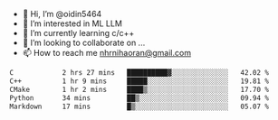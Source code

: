 - 👋 Hi, I’m @oidin5464
- 👀 I’m interested in ML LLM
- 🌱 I’m currently learning c/c++
- 💞️ I’m looking to collaborate on ...
- 📫 How to reach me nhrnihaoran@gmail.com

<!--START_SECTION:waka-->

```txt
C            2 hrs 27 mins   ██████████▓░░░░░░░░░░░░░░   42.02 %
C++          1 hr 9 mins     █████░░░░░░░░░░░░░░░░░░░░   19.81 %
CMake        1 hr 2 mins     ████▒░░░░░░░░░░░░░░░░░░░░   17.70 %
Python       34 mins         ██▒░░░░░░░░░░░░░░░░░░░░░░   09.94 %
Markdown     17 mins         █▒░░░░░░░░░░░░░░░░░░░░░░░   05.07 %
```

<!--END_SECTION:waka-->

<!---
oidin5464/oidin5464 is a ✨ special ✨ repository because its `README.md` (this file) appears on your GitHub profile.
You can click the Preview link to take a look at your changes.
--->
